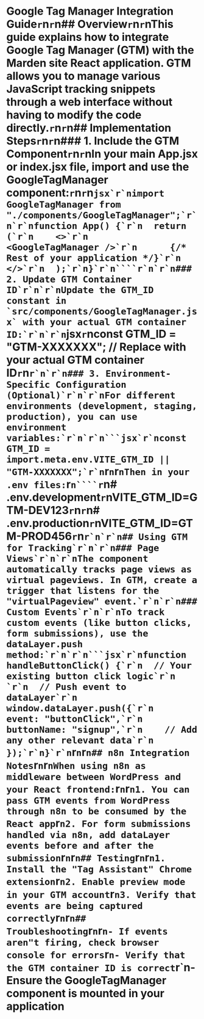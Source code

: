 # Google Tag Manager Integration Guide`r`n`r`n## Overview`r`n`r`nThis guide explains how to integrate Google Tag Manager (GTM) with the Marden site React application. GTM allows you to manage various JavaScript tracking snippets through a web interface without having to modify the code directly.`r`n`r`n## Implementation Steps`r`n`r`n### 1. Include the GTM Component`r`n`r`nIn your main App.jsx or index.jsx file, import and use the GoogleTagManager component:`r`n`r`n```jsx`r`nimport GoogleTagManager from "./components/GoogleTagManager";`r`n`r`nfunction App() {`r`n  return (`r`n    <>`r`n      <GoogleTagManager />`r`n      {/* Rest of your application */}`r`n    </>`r`n  );`r`n}`r`n````r`n`r`n### 2. Update GTM Container ID`r`n`r`nUpdate the GTM_ID constant in `src/components/GoogleTagManager.jsx` with your actual GTM container ID:`r`n`r`n```jsx`r`nconst GTM_ID = "GTM-XXXXXXX"; // Replace with your actual GTM container ID`r`n````r`n`r`n### 3. Environment-Specific Configuration (Optional)`r`n`r`nFor different environments (development, staging, production), you can use environment variables:`r`n`r`n```jsx`r`nconst GTM_ID = import.meta.env.VITE_GTM_ID || "GTM-XXXXXXX";`r`n````r`n`r`nThen in your .env files:`r`n````r`n# .env.development`r`nVITE_GTM_ID=GTM-DEV123`r`n`r`n# .env.production`r`nVITE_GTM_ID=GTM-PROD456`r`n````r`n`r`n## Using GTM for Tracking`r`n`r`n### Page Views`r`n`r`nThe component automatically tracks page views as virtual pageviews. In GTM, create a trigger that listens for the "virtualPageview" event.`r`n`r`n### Custom Events`r`n`r`nTo track custom events (like button clicks, form submissions), use the dataLayer.push method:`r`n`r`n```jsx`r`nfunction handleButtonClick() {`r`n  // Your existing button click logic`r`n  `r`n  // Push event to dataLayer`r`n  window.dataLayer.push({`r`n    event: "buttonClick",`r`n    buttonName: "signup",`r`n    // Add any other relevant data`r`n  });`r`n}`r`n````r`n`r`n## n8n Integration Notes`r`n`r`nWhen using n8n as middleware between WordPress and your React frontend:`r`n`r`n1. You can pass GTM events from WordPress through n8n to be consumed by the React app`r`n2. For form submissions handled via n8n, add dataLayer events before and after the submission`r`n`r`n## Testing`r`n`r`n1. Install the "Tag Assistant" Chrome extension`r`n2. Enable preview mode in your GTM account`r`n3. Verify that events are being captured correctly`r`n`r`n## Troubleshooting`r`n`r`n- If events aren"t firing, check browser console for errors`r`n- Verify that the GTM container ID is correct`r`n- Ensure the GoogleTagManager component is mounted in your application
